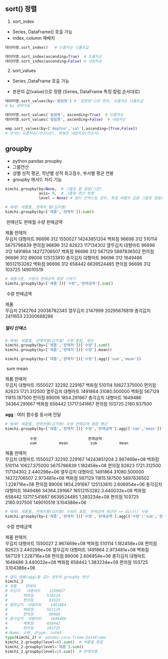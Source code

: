 ## sort() 정렬

1. sort_index

- Series, DataFrame() 호출 가능
- index, column 재배치

```python
데이터명.sort_index()   # 오름차순 디폴트값

데이터명.sort_index(ascending=True)  # 오름차순 
데이터명.sort_index(ascending=False) # 내림차순
```



2. sort_values

- Series ,DataFrame 호출 가능

- 본문의 값(value)으로 정렬 (Series, DataFrame 특정 칼럼 순서대로)

```python
데이터명.sort_values(by='컬럼명') # '컬럼명'으로 정리, 오름차순 디폴트값
# by 생략가능

데이터명.sort_values('컬럼명', ascending=True)  # 오름차순
데이터명.sort_values('컬럼명', ascending=False)  # 내림차순

emp.sort_values(by=['deptno','sal'],ascending=[True,False])
# 부서는 오름차순(가나다순), 연봉은 내림차순(큰순서)
```





## groupby 

- python pandas proupby
- 그룹연산
- 성별 성적 평균, 학년별 성적 최고점수, 부서별 평균 연봉
- groupby 매서드 처리 기능

```python
kimchi.groupby(by=None,  # 그룹핑 할 컬럼(기준)
               axis= 0,  # 그룹핑 연산 방향
               level = None) # 멀티 인덱스일 경우, 특정 레벨의 값을 그룹핑 컬럼으로 사용
```



```py
# 예제) 제품별, 판매처 별(김치별)
kimchi.groupby(by=['제품','판매처']).sum()
```

​        판매년도  판매월       수량         판매금액

제품   판매처                                   
무김치  대형마트  96696  312  1550027  14243851204
     백화점   96696  312   510114   5675796839
     편의점   96696  312    82623    117134302
열무김치 대형마트  96696  312  1491864  14272706507
     백화점   96696  312   567129   5897836502
     편의점   96696  312    89006    125133810
총각김치 대형마트  96696  312  1649486  16512153282
     백화점   96696  312   658442   6639524485
     편의점   96696  312   103725    149010519



```python
# 제품기준, 수량과 판매금액 총합 구하기
kimchi.groupby(by=['제품'])['수량','판매금액'].sum()
```

​       수량         판매금액

제품                        
무김치   2142764  20036782345
열무김치  2147999  20295676819
총각김치  2411653  23300688286



##### 멀티 인덱스

```python
# 예제) 제품별, 반매처별(김치별) 수량 총합, 평균
kimchi.groupby(by=['제품','판매처'])['수량'].sum()
kimchi.groupby(by=['제품','판매처'])['수량'].mean()

kimchi.groupby(by=['제품','판매처'])['수량'].agg(['sum','mean'])
```

​           sum          mean

제품   판매처                        
무김치  대형마트  1550027  32292.229167
     백화점    510114  10627.375000
     편의점     82623   1721.312500
열무김치 대형마트  1491864  31080.500000
     백화점    567129  11815.187500
     편의점     89006   1854.291667
총각김치 대형마트  1649486  34364.291667
     백화점    658442  13717.541667
     편의점    103725   2160.937500



**agg** : 여러 함수를 동시에 전달



```python
# 예제) 제품별, 판매처별(김치별) 수량 판매금액 총합 평균
kimchi.groupby(by=['제품','판매처'])['수량','판매금액'].agg(['sum','mean'])
```

               수량                       판매금액              
               sum          mean          sum          mean
제품   판매처                                                   
무김치  대형마트  1550027  32292.229167  14243851204  2.967469e+08
     백화점    510114  10627.375000   5675796839  1.182458e+08
     편의점     82623   1721.312500    117134302  2.440298e+06
열무김치 대형마트  1491864  31080.500000  14272706507  2.973481e+08
     백화점    567129  11815.187500   5897836502  1.228716e+08
     편의점     89006   1854.291667    125133810  2.606954e+06
총각김치 대형마트  1649486  34364.291667  16512153282  3.440032e+08
     백화점    658442  13717.541667   6639524485  1.383234e+08
     편의점    103725   2160.937500    149010519  3.104386e+06



```python
# 예제) 제품별, 판매처별(김치별) 수량은 총합, 판매금액 평균만 >> dict() 사용
kimchi.groupby(by=['제품','판매처'])['수량','판매금액'].agg({'수량':'sum','판매금액':'mean'})
```

​            수량          판매금액

제품   판매처                        
무김치  대형마트  1550027  2.967469e+08
     백화점    510114  1.182458e+08
     편의점     82623  2.440298e+06
열무김치 대형마트  1491864  2.973481e+08
     백화점    567129  1.228716e+08
     편의점     89006  2.606954e+06
총각김치 대형마트  1649486  3.440032e+08
     백화점    658442  1.383234e+08
     편의점    103725  3.104386e+06



```python
# 멀티 레벨(agg)을 갖는 경우의 groupby 연산
kimchi_2
# 제품    판매처 
# 무김치   대형마트    1550027
#       백화점      510114
#       편의점       82623
# 열무김치  대형마트    1491864
#       백화점      567129
#       편의점       89006
# 총각김치  대형마트    1649486
#       백화점      658442
#       편의점      103725
# Name: 수량, dtype: int64
type(kimchi_2) #  pandas.core.frame.DataFrame
kimchi_2.groupby(level=0).sum()  # 제품별 총합
kimchi_2.groupby(level='제품').sum()  
kimchi_2.groupby(level=1).sum()  # 판매처별
```

